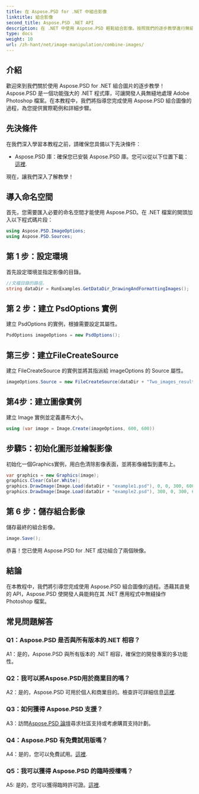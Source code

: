 ```yaml
---
title: 在 Aspose.PSD for .NET 中組合影像
linktitle: 組合影像
second_title: Aspose.PSD .NET API
description: 在 .NET 中使用 Aspose.PSD 輕鬆組合影像。按照我們的逐步教學進行無縫影像處理。
type: docs
weight: 10
url: /zh-hant/net/image-manipulation/combine-images/
---
```

## 介紹

歡迎來到我們關於使用 Aspose.PSD for .NET 組合圖片的逐步教學！ Aspose.PSD 是一個功能強大的 .NET 程式庫，可讓開發人員無縫地處理 Adobe Photoshop 檔案。在本教程中，我們將指導您完成使用 Aspose.PSD 組合圖像的過程，為您提供實際範例和詳細步驟。

## 先決條件

在我們深入學習本教程之前，請確保您具備以下先決條件：

-  Aspose.PSD 庫：確保您已安裝 Aspose.PSD 庫。您可以從以下位置下載：[這裡](https://releases.aspose.com/psd/net/).

現在，讓我們深入了解教學！

## 導入命名空間

首先，您需要匯入必要的命名空間才能使用 Aspose.PSD。在 .NET 檔案的開頭加入以下程式碼片段：

```csharp
using Aspose.PSD.ImageOptions;
using Aspose.PSD.Sources;
```

## 第 1 步：設定環境

首先設定環境並指定影像的目錄。

```csharp
//文檔目錄的路徑。
string dataDir = RunExamples.GetDataDir_DrawingAndFormattingImages();
```

## 第 2 步：建立 PsdOptions 實例

建立 PsdOptions 的實例，根據需要設定其屬性。

```csharp
PsdOptions imageOptions = new PsdOptions();
```

## 第三步：建立FileCreateSource

建立 FileCreateSource 的實例並將其指派給 imageOptions 的 Source 屬性。

```csharp
imageOptions.Source = new FileCreateSource(dataDir + "Two_images_result_out.psd", false);
```

## 第4步：建立圖像實例

建立 Image 實例並定義畫布大小。

```csharp
using (var image = Image.Create(imageOptions, 600, 600))
```

## 步驟5：初始化圖形並繪製影像

初始化一個Graphics實例，用白色清除影像表面，並將影像繪製到畫布上。

```csharp
var graphics = new Graphics(image);
graphics.Clear(Color.White);
graphics.DrawImage(Image.Load(dataDir + "example1.psd"), 0, 0, 300, 600);
graphics.DrawImage(Image.Load(dataDir + "example2.psd"), 300, 0, 300, 600);
```

## 第 6 步：儲存組合影像

儲存最終的組合影像。

```csharp
image.Save();
```

恭喜！您已使用 Aspose.PSD for .NET 成功組合了兩個映像。

## 結論

在本教程中，我們將引導您完成使用 Aspose.PSD 組合圖像的過程。憑藉其直覺的 API，Aspose.PSD 使開發人員能夠在其 .NET 應用程式中無縫操作 Photoshop 檔案。

## 常見問題解答

### Q1：Aspose.PSD 是否與所有版本的.NET 相容？

A1：是的，Aspose.PSD 與所有版本的 .NET 相容，確保您的開發專案的多功能性。

### Q2：我可以將Aspose.PSD用於商業目的嗎？

A2：是的，Aspose.PSD 可用於個人和商業目的。檢查許可詳細信息[這裡](https://purchase.aspose.com/buy).

### Q3：如何獲得 Aspose.PSD 支援？

 A3：訪問[Aspose.PSD 論壇](https://forum.aspose.com/c/psd/34)尋求社區支持或考慮購買支持計劃。

### Q4：Aspose.PSD 有免費試用版嗎？

 A4：是的，您可以免費試用。[這裡](https://releases.aspose.com/).

### Q5：我可以獲得 Aspose.PSD 的臨時授權嗎？

A5: 是的，您可以獲得臨時許可證。[這裡](https://purchase.aspose.com/temporary-license/).